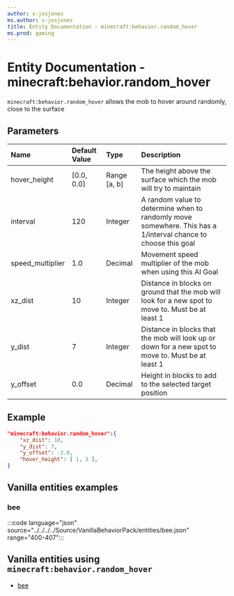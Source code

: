 ```yaml
---
author: v-josjones
ms.author: v-josjones
title: Entity Documentation - minecraft:behavior.random_hover
ms.prod: gaming
---
```


# Entity Documentation - minecraft:behavior.random_hover

`minecraft:behavior.random_hover` allows the mob to hover around randomly, close to the surface

## Parameters

|Name |Default Value  |Type  |Description  |
|:----------|:----------|:----------|:----------|
|hover_height| [0.0, 0.0]| Range [a, b]|The height above the surface which the mob will try to maintain |
|interval| 120| Integer|  A random value to determine when to randomly move somewhere. This has a 1/interval chance to choose this goal |
|speed_multiplier| 1.0| Decimal| Movement speed multiplier of the mob when using this AI Goal |
|xz_dist| 10| Integer|  Distance in blocks on ground that the mob will look for a new spot to move to. Must be at least 1 |
| y_dist| 7| Integer|Distance in blocks that the mob will look up or down for a new spot to move to. Must be at least 1 |
| y_offset| 0.0| Decimal| Height in blocks to add to the selected target position |

## Example

```json
"minecraft:behavior.random_hover":{
    "xz_dist": 10,
    "y_dist": 7,
    "y_offset": -2.0,
    "hover_height": [ 1, 3 ],
}
```

## Vanilla entities examples

### bee

:::code language="json" source="../../../../Source/VanillaBehaviorPack/entities/bee.json" range="400-407":::

## Vanilla entities using `minecraft:behavior.random_hover`

- [bee](../../../../Source/VanillaBehaviorPack_Snippets/entities/bee.md)
